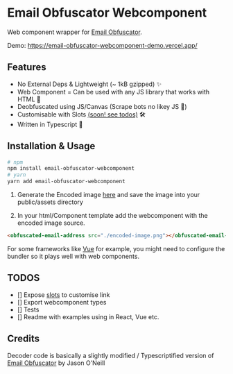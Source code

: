 # Email Obfuscator Webcomponent

Web component wrapper for [Email Obfuscator](https://creativetechguy.com/utilities/emailobfuscator).

Demo: https://email-obfuscator-webcomponent-demo.vercel.app/

## Features

- No External Deps & Lightweight (~ 1kB gzipped) ✨
- Web Component = Can be used with any JS library that works with HTML 🥳
- Deobfuscated using JS/Canvas (Scrape bots no likey JS 🫠)
- Customisable with Slots [(soon! see todos)](#todo) 🛠️
- Written in Typescript 💪

## Installation & Usage

```sh
# npm
npm install email-obfuscator-webcomponent
# yarn
yarn add email-obfuscator-webcomponent
```

1. Generate the Encoded image [here](https://creativetechguy.com/utilities/emailobfuscator) and save the image into your public/assets directory

2. In your html/Component template add the webcomponent with the encoded image source.

```html
<obfuscated-email-address src="./encoded-image.png"></obfuscated-email-address>
```

For some frameworks like [Vue](https://vuejs.org/guide/extras/web-components.html#example-vite-config) for example, you might need to configure the bundler so it plays well with web components.

## TODOS

- [] Expose [slots](https://developer.mozilla.org/en-US/docs/Web/Web_Components/Using_templates_and_slots) to customise link
- [] Export webcomponent types
- [] Tests
- [] Readme with examples using in React, Vue etc.

## Credits
Decoder code is basically a slightly modified / Typescriptified version of [Email Obfuscator](https://creativetechguy.com/utilities/emailobfuscator) by Jason O'Neill